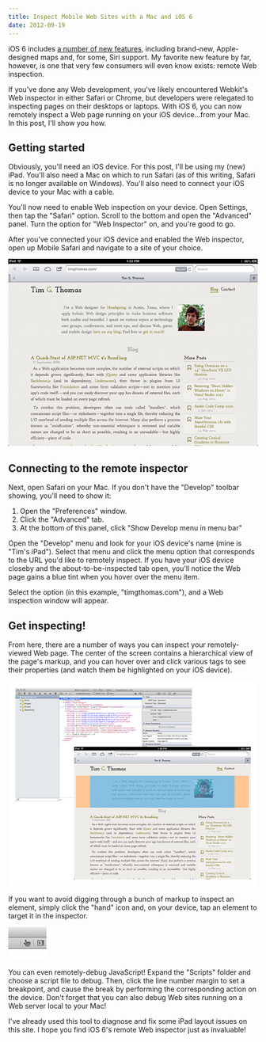 ```yaml
---
title: Inspect Mobile Web Sites with a Mac and iOS 6
date: 2012-09-19
---
```


iOS 6 includes [a number of new features][1], including brand-new, Apple-designed maps and, for some, Siri support. My favorite new feature by far, however, is one that very few consumers will even know exists: remote Web inspection.

If you've done any Web development, you've likely encountered Webkit's Web inspector in either Safari or Chrome, but developers were relegated to inspecting pages on their desktops or laptops. With iOS 6, you can now remotely inspect a Web page running on your iOS device...from your Mac. In this post, I'll show you how.

## Getting started

Obviously, you'll need an iOS device. For this post, I'll be using my (new) iPad. You'll also need a Mac on which to run Safari (as of this writing, Safari is no longer available on Windows). You'll also need to connect your iOS device to your Mac with a cable.

You'll now need to enable Web inspection on your device. Open Settings, then tap the "Safari" option. Scroll to the bottom and open the "Advanced" panel. Turn the option for "Web Inspector" on, and you're good to go.

After you've connected your iOS device and enabled the Web inspector, open up Mobile Safari and navigate to a site of your choice.

![My site, running on Mobile Safari.][a]

## Connecting to the remote inspector

Next, open Safari on your Mac. If you don't have the "Develop" toolbar showing, you'll need to show it:

1. Open the "Preferences" window.
2. Click the "Advanced" tab.
3. At the bottom of this panel, click "Show Develop menu in menu bar"

Open the "Develop" menu and look for your iOS device's name (mine is "Tim's iPad"). Select that menu and click the menu option that corresponds to the URL you'd like to remotely inspect. If you have your iOS device closeby and the about-to-be-inspected tab open, you'll notice the Web page gains a blue tint when you hover over the menu item.

Select the option (in this example, "timgthomas.com"), and a Web inspection window will appear.

## Get inspecting!

From here, there are a number of ways you can inspect your remotely-viewed Web page. The center of the screen contains a hierarchical view of the page's markup, and you can hover over and click various tags to see their properties (and watch them be highlighted on your iOS device).

![Hover over an element in the Web inspector, and see it highlighted on your iOS device!][b]

If you want to avoid digging through a bunch of markup to inspect an element, simply click the "hand" icon and, on your device, tap an element to target it in the inspector.

![The "hand" icon.][c]

You can even remotely-debug JavaScript! Expand the "Scripts" folder and choose a script file to debug. Then, click the line number margin to set a breakpoint, and cause the break by performing the corresponding action on the device. Don't forget that you can also debug Web sites running on a Web server local to your Mac!

I've already used this tool to diagnose and fix some iPad layout issues on this site. I hope you find iOS 6's remote Web inspector just as invaluable!

[1]: http://www.apple.com/ios/

[a]: /css/images/blog/2012-09-19-01.png
[b]: /css/images/blog/2012-09-19-02.png
[c]: /css/images/blog/2012-09-19-03.png
